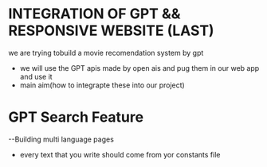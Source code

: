 # INTEGRATION OF GPT && RESPONSIVE WEBSITE (LAST)

 we are trying tobuild a movie recomendation system by gpt
- we will use the GPT apis made by open ais and pug them in our web app and use it
- main aim(how to integrapte these into our project)


# GPT Search Feature

--Building multi language pages
  - every text that you write should come from yor constants file


